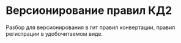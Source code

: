 # Версионирование правил КД2

Разбор для версионирования в гит правил конвертации, правил регистрации в удобочитаемом виде.